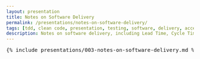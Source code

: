 ```yaml
---
layout: presentation
title: Notes on Software Delivery
permalink: /presentations/notes-on-software-delivery/
tags: [tdd, clean code, presentation, testing, software, delivery, accelerate]
description: Notes on software delivery, including Lead Time, Cycle Time and other metrics used to track continuous improvements in software delivery lifecycle.
---
```


<pre>{% include presentations/003-notes-on-software-delivery.md %}</pre>
